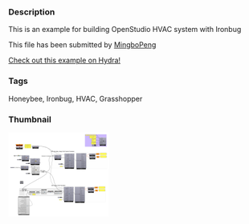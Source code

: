 ### Description 
This is an example for building OpenStudio HVAC system with Ironbug

This file has been submitted by [MingboPeng](https://github.com/MingboPeng)

[Check out this example on Hydra!](http://hydrashare.github.io/hydra/viewer?owner=MingboPeng&fork=hydra&id=Ironbug_HVAC_01_Ideal_Air_Loads)
### Tags 
Honeybee, Ironbug, HVAC, Grasshopper
### Thumbnail 
![Screenshot](https://raw.githubusercontent.com/MingboPeng/hydra/master/Ironbug_HVAC_01_Ideal_Air_Loads/thumbnail.png)
